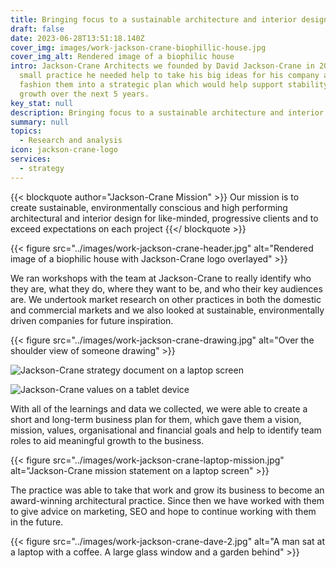 ```yaml
---
title: Bringing focus to a sustainable architecture and interior design practice
draft: false
date: 2023-06-28T13:51:18.140Z
cover_img: images/work-jackson-crane-biophillic-house.jpg
cover_img_alt: Rendered image of a biophilic house
intro: Jackson-Crane Architects we founded by David Jackson-Crane in 2017, as a
  small practice he needed help to take his big ideas for his company and
  fashion them into a strategic plan which would help support stability and then
  growth over the next 5 years.
key_stat: null
description: Bringing focus to a sustainable architecture and interior design practice.
summary: null
topics:
  - Research and analysis
icon: jackson-crane-logo
services:
  - strategy
---
```



{{< blockquote author="Jackson-Crane Mission" >}}
Our mission is to create sustainable, environmentally conscious and high performing architectural and interior design for like-minded, progressive clients and to exceed expectations on each project
{{</ blockquote >}}

{{< figure src="../images/work-jackson-crane-header.jpg" alt="Rendered image of a biophilic house with Jackson-Crane logo overlayed" >}}

We ran workshops with the team at Jackson-Crane to really identify who they are, what they do, where they want to be, and who their key audiences are. We undertook market research on other practices in both the domestic and commercial markets and we also looked at sustainable, environmentally driven companies for future inspiration.

{{< figure src="../images/work-jackson-crane-drawing.jpg" alt="Over the shoulder view of someone drawing" >}}

![Jackson-Crane strategy document on a laptop screen](../images/work-jackson-crane-strategy-laptop.jpg)

![Jackson-Crane values on a tablet device](../images/work-jackson-crane-values.jpg)

With all of the learnings and data we collected, we were able to create a short and long-term business plan for them, which gave them a vision, mission, values, organisational and financial goals and help to identify team roles to aid meaningful growth to the business.

{{< figure src="../images/work-jackson-crane-laptop-mission.jpg" alt="Jackson-Crane mission statement on a laptop screen" >}}


The practice was able to take that work and grow its business to become an award-winning architectural practice. Since then we have worked with them to give advice on marketing, SEO and hope to continue working with them in the future.

{{< figure src="../images/work-jackson-crane-dave-2.jpg" alt="A man sat at a laptop with a coffee. A large glass window and a garden behind" >}}